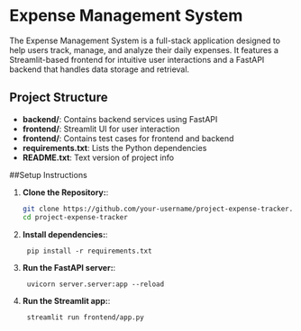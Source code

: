 # Expense Management System

The Expense Management System is a full-stack application designed to help users track, manage, and analyze their daily expenses. It features a Streamlit-based frontend for intuitive user interactions and a FastAPI backend that handles data storage and retrieval.

## Project Structure

- **backend/**: Contains backend services using FastAPI
- **frontend/**: Streamlit UI for user interaction
- **frontend/**: Contains test cases for frontend and backend
- **requirements.txt**: Lists the Python dependencies
- **README.txt**: Text version of project info

##Setup Instructions

1. **Clone the Repository:**:
   ```bash
   git clone https://github.com/your-username/project-expense-tracker.git
   cd project-expense-tracker
   ```

1. **Install dependencies:**:   
   ```commandline
    pip install -r requirements.txt
   ```
   
1. **Run the FastAPI server:**:   
   ```commandline
    uvicorn server.server:app --reload
   ```
   
1. **Run the Streamlit app:**:   
   ```commandline
    streamlit run frontend/app.py
   ```